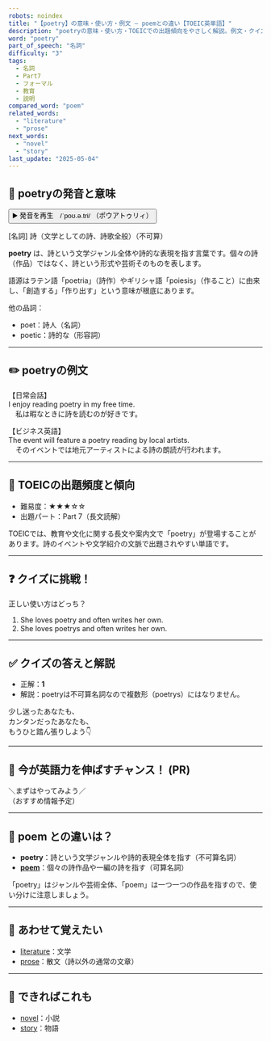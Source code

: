 ```yaml
---
robots: noindex
title: "【poetry】の意味・使い方・例文 ― poemとの違い【TOEIC英単語】"
description: "poetryの意味・使い方・TOEICでの出題傾向をやさしく解説。例文・クイズ付きでpoemとの違いもわかりやすく学べます。"
word: "poetry"
part_of_speech: "名詞"
difficulty: "3"
tags:
  - 名詞
  - Part7
  - フォーマル
  - 教育
  - 説明
compared_word: "poem"
related_words:
  - "literature"
  - "prose"
next_words:
  - "novel"
  - "story"
last_update: "2025-05-04"
---
```


## 🔰 poetryの発音と意味

<button class="play-audio" onclick="playTTS('poetry')">
  <span class="play-audio-main">
    ▶️ 発音を再生　/ˈpoʊ.ə.tri/
  </span>
  <span class="play-audio-sub">
    （ポウアトゥリィ）
  </span>
</button>

[名詞] 詩（文学としての詩、詩歌全般）（不可算）

**poetry** は、詩という文学ジャンル全体や詩的な表現を指す言葉です。個々の詩（作品）ではなく、詩という形式や芸術そのものを表します。

語源はラテン語「poetria」（詩作）やギリシャ語「poiesis」（作ること）に由来し、「創造する」「作り出す」という意味が根底にあります。

他の品詞：  
- poet：詩人（名詞）
- poetic：詩的な（形容詞）

---

## ✏️ poetryの例文

【日常会話】  
I enjoy reading poetry in my free time.  
　私は暇なときに詩を読むのが好きです。

【ビジネス英語】  
The event will feature a poetry reading by local artists.  
　そのイベントでは地元アーティストによる詩の朗読が行われます。

---

## 🎯 TOEICの出題頻度と傾向

- 難易度：★★★☆☆
- 出題パート：Part 7（長文読解）

TOEICでは、教育や文化に関する長文や案内文で「poetry」が登場することがあります。詩のイベントや文学紹介の文脈で出題されやすい単語です。

---

## ❓ クイズに挑戦！

正しい使い方はどっち？

1. She loves poetry and often writes her own.  
2. She loves poetrys and often writes her own.

---

## ✅ クイズの答えと解説

- 正解：**1**
- 解説：poetryは不可算名詞なので複数形（poetrys）にはなりません。

少し迷ったあなたも、  
カンタンだったあなたも、  
もうひと踏ん張りしよう👇️

---

## 🚀 今が英語力を伸ばすチャンス！ (PR)

<div class="info-center">
＼まずはやってみよう／<br>  
（おすすめ情報予定）
</div>

---

## 🤔  poem との違いは？

- **poetry**：詩という文学ジャンルや詩的表現全体を指す（不可算名詞）
- **[poem](/word/poem/)**：個々の詩作品や一編の詩を指す（可算名詞）

「poetry」はジャンルや芸術全体、「poem」は一つ一つの作品を指すので、使い分けに注意しましょう。

---

## 🧩 あわせて覚えたい

- [literature](/word/literature/)：文学
- [prose](/word/prose/)：散文（詩以外の通常の文章）

---

## 📖 できればこれも

- [novel](/word/novel/)：小説
- [story](/word/story/)：物語

<!-- cvid: aid04_bid08 -->
